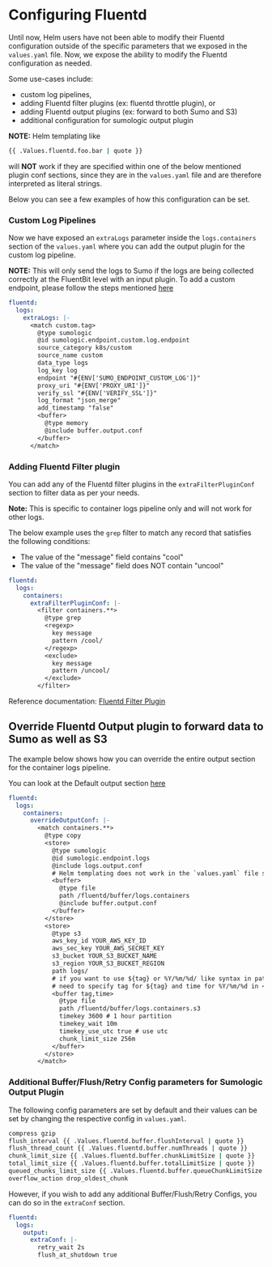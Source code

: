 # Configuring Fluentd

Until now, Helm users have not been able to modify their Fluentd configuration outside of the specific parameters that we exposed in the `values.yaml` file. Now, we expose the ability to modify the Fluentd configuration as needed. 

Some use-cases include: 
 - custom log pipelines, 
 - adding Fluentd filter plugins (ex: fluentd throttle plugin), or 
 - adding Fluentd output plugins (ex: forward to both Sumo and S3)
 - additional configuration for sumologic output plugin

**NOTE:** Helm templating like
```bash
{{ .Values.fluentd.foo.bar | quote }}
```
will **NOT** work if they are specified within one of the below mentioned plugin conf sections, since they are in the `values.yaml` file and are therefore interpreted as literal strings. 

Below you can see a few examples of how this configuration can be set.

### Custom Log Pipelines
Now we have exposed an `extraLogs` parameter inside the `logs.containers` section of the `values.yaml` where you can add the output plugin for the custom log pipeline.

**NOTE:** This will only send the logs to Sumo if the logs are being collected correctly at the FluentBit level with an input plugin.
To add a custom endpoint, please follow the steps mentioned [here](https://help.sumologic.com/03Send-Data/Sources/02Sources-for-Hosted-Collectors/HTTP-Source)

```yaml
fluentd:
  logs:
    extraLogs: |-
      <match custom.tag>
        @type sumologic
        @id sumologic.endpoint.custom.log.endpoint
        source_category k8s/custom
        source_name custom
        data_type logs
        log_key log
        endpoint "#{ENV['SUMO_ENDPOINT_CUSTOM_LOG']}"
        proxy_uri "#{ENV['PROXY_URI']}"
        verify_ssl "#{ENV['VERIFY_SSL']}"
        log_format "json_merge"
        add_timestamp "false"
        <buffer>
          @type memory
          @include buffer.output.conf
        </buffer>
      </match>
```

### Adding Fluentd Filter plugin

You can add any of the Fluentd filter plugins in the `extraFilterPluginConf` section to filter data as per your needs.

**Note:** This is specific to container logs pipeline only and will not work for other logs.

The below example uses the `grep` filter to match any record that satisfies the following conditions:
 - The value of the "message" field contains "cool"
 - The value of the "message" field does NOT contain "uncool"

```yaml
fluentd:
  logs:
    containers:
      extraFilterPluginConf: |-
        <filter containers.**>
          @type grep
          <regexp>
            key message
            pattern /cool/
          </regexp>
          <exclude>
            key message
            pattern /uncool/
          </exclude> 
        </filter>
```
Reference documentation: [Fluentd Filter Plugin](https://docs.fluentd.org/filter)

## Override Fluentd Output plugin to forward data to Sumo as well as S3
The example below shows how you can override the entire output section for the container logs pipeline.

You can look at the Default output section [here](https://github.com/SumoLogic/sumologic-kubernetes-collection/blob/master/deploy/helm/sumologic/conf/logs/logs.source.containers.conf#L51)

```yaml
fluentd:
  logs:
    containers:
      overrideOutputConf: |-
        <match containers.**>
          @type copy
          <store>
            @type sumologic
            @id sumologic.endpoint.logs
            @include logs.output.conf
            # Helm templating does not work in the `values.yaml` file so, you will *NOT* have an option to choose the file/memory buffer configs based on the fluentd.buffer.type value and will have to write them explicitly. 
            <buffer>
              @type file
              path /fluentd/buffer/logs.containers
              @include buffer.output.conf
            </buffer>
          </store>
          <store>
            @type s3
            aws_key_id YOUR_AWS_KEY_ID
            aws_sec_key YOUR_AWS_SECRET_KEY
            s3_bucket YOUR_S3_BUCKET_NAME
            s3_region YOUR_S3_BUCKET_REGION
            path logs/
            # if you want to use ${tag} or %Y/%m/%d/ like syntax in path / s3_object_key_format,
            # need to specify tag for ${tag} and time for %Y/%m/%d in <buffer> argument.
            <buffer tag,time>
              @type file
              path /fluentd/buffer/logs.containers.s3
              timekey 3600 # 1 hour partition
              timekey_wait 10m
              timekey_use_utc true # use utc
              chunk_limit_size 256m
            </buffer>
          </store>
        </match>
```

### Additional Buffer/Flush/Retry Config parameters for Sumologic Output Plugin

The following config parameters are set by default and their values can be set by changing the respective config in `values.yaml`. 

```bash
compress gzip
flush_interval {{ .Values.fluentd.buffer.flushInterval | quote }}
flush_thread_count {{ .Values.fluentd.buffer.numThreads | quote }}
chunk_limit_size {{ .Values.fluentd.buffer.chunkLimitSize | quote }}
total_limit_size {{ .Values.fluentd.buffer.totalLimitSize | quote }}
queued_chunks_limit_size {{ .Values.fluentd.buffer.queueChunkLimitSize | quote }}
overflow_action drop_oldest_chunk
```
However, if you wish to add any additional Buffer/Flush/Retry Configs, you can do so in the `extraConf` section.

```yaml
fluentd:
  logs:
    output:
      extraConf: |-
        retry_wait 2s
        flush_at_shutdown true 
```
